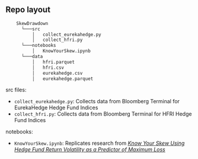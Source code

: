 ## Repo layout
```bash
    SkewDrawdown
      └───src
          │   collect_eurekahedge.py
          │   collect_hfri.py
      └───notebooks
          │   KnowYourSkew.ipynb
      └───data
          │   hfri.parquet
          │   hfri.csv
          │   eurekahedge.csv
          │   eurekahedge.parquet
```

src files:
* ```collect_eurekahedge.py```: Collects data from Bloomberg Terminal for EurekaHedge Hedge Fund Indices
* ```collect_hfri.py```: Collects data from Bloomberg Terminal for HFRI Hedge Fund Indices

notebooks:
* ```KnowYourSkew.ipynb```: Replicates research from [*Know Your Skew Using Hedge Fund Return Volatility as a Predictor of Maximum Loss*](https://www.questpartnersllc.com/downloads/Quest_Research_Series_-_No_2_Know_Your_Skew_-_June_2011.pdf)
